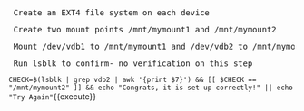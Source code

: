 <pre> Create an EXT4 file system on each device </pre>

<pre> Create two mount points /mnt/mymount1 and /mnt/mymount2 </pre>

<pre> Mount /dev/vdb1 to /mnt/mymount1 and /dev/vdb2 to /mnt/mymount2 </pre>

<pre> Run lsblk to confirm- no verification on this step </pre>
`CHECK=$(lsblk | grep vdb2 | awk '{print $7}') && [[ $CHECK == "/mnt/mymount2" ]] && echo "Congrats, it is set up correctly!" || echo "Try Again"`{{execute}} 

